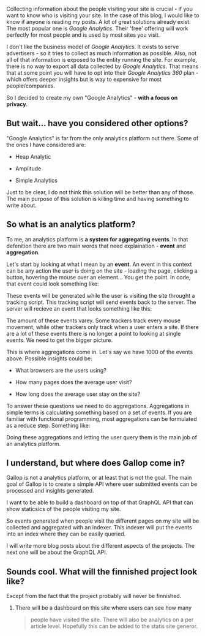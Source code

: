 ---
---
Collecting information about the people visiting your site is crucial -
if you want to know who is visiting your site. In the case of this blog,
I would like to know if anyone is reading my posts. A lot of great
solutions already exist. The most popular one is *Google Analytics*.
Their 'free' offering will work perfectly for most people and is used by
most sites you visit.

I don't like the business model of *Google Analytics*. It exists to
serve advertisers - so it tries to collect as much information as
possible. Also, not all of that information is exposed to the entity
running the site. For example, there is no way to export all data
collected by *Google Analytics*. That means that at some point you will
have to opt into their *Google Analytics 360* plan - which offers deeper
insights but is way to expensive for most people/companies.

So I decided to create my own "Google Analytics" - **with a focus on
privacy**.

But wait… have you considered other options?
--------------------------------------------

"Google Analytics" is far from the only analytics platform out there.
Some of the ones I have considered are:

-   Heap Analytic

-   Amplitude

-   Simple Analytics

Just to be clear, I do not think this solution will be better than any
of those. The main purpose of this solution is killing time and having
something to write about.

So what is an analytics platform?
---------------------------------

To me, an analytics platform is **a system for aggregating events**. In
that defenition there are two main words that need explaination -
**event** and **aggregation**.

Let's start by looking at what I mean by an **event**. An event in this
context can be any action the user is doing on the site - loading the
page, clicking a button, hovering the mouse over an element… You get the
point. In code, that event could look something like:

These events will be generated while the user is visiting the site
throught a tracking script. This tracking script will send events back
to the server. The server will recieve an event that looks something
like this:

The amount of these events varey. Some trackers track every mouse
movement, while other trackers only track when a user enters a site. If
there are a lot of these events there is no longer a point to looking at
single events. We need to get the bigger picture.

This is where aggregations come in. Let's say we have 1000 of the events
above. Possible insights could be:

-   What browsers are the users using?

-   How many pages does the average user visit?

-   How long does the average user stay on the site?

To answer these questions we need to do aggregations. Aggregations in
simple terms is calculating something based on a set of events. If you
are familiar with functional programming, most aggregations can be
formulated as a reduce step. Something like:

Doing these aggregations and letting the user query them is the main job
of an analytics platform.

I understand, but where does Gallop come in?
--------------------------------------------

Gallop is not a analytics platform, or at least that is not the goal.
The main goal of Gallop is to create a simple API where user submitted
events can be processed and insights generated.

I want to be able to build a dashboard on top of that GraphQL API that
can show staticsics of the people visiting my site.

So events generated when people visit the different pages on my site
will be collected and aggregated with an indexer. This indexer will put
the events into an index where they can be easily queried.

I will write more blog posts about the different aspects of the
projects. The next one will be about the GraphQL API.

Sounds cool. What will the finnished project look like?
-------------------------------------------------------

Except from the fact that the project probably will never be finnished.

1.  There will be a dashboard on this site where users can see how many
    > people have visited the site. There will also be analytics on a
    > per article level. Hopefully this can be added to the statis site
    > generor.
